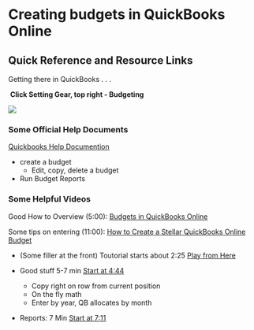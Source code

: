 # Creating budgets in QuickBooks Online

## Quick Reference and Resource Links



Getting there in QuickBooks . . .

​       **Click Setting Gear, top right - Budgeting**

![](https://processinsightfuture.com/wordpress/wp-content/uploads/2020/09/PnP_QuickBooksOnline_Budget_Resources1.png)





### Some Official Help Documents

[Quickbooks Help Documention](https://quickbooks.intuit.com/learn-support/en-us/budget-topics/create-edit-and-manage-budgets/00/186454)

- create a budget
  - Edit, copy, delete a budget
- Run Budget Reports





### Some Helpful Videos



Good How to Overview (5:00): [Budgets in QuickBooks Online](https://www.youtube.com/watch?v=W_i57VhlhoA)

Some tips on entering (11:00): [How to Create a Stellar QuickBooks Online Budget](https://www.youtube.com/watch?v=BsQmUHpYKpM)

- (Some filler at the front) Toutorial starts about 2:25 [Play from Here](https://youtu.be/BsQmUHpYKpM?t=148)

- Good stuff 5-7 min [Start at 4:44](https://youtu.be/BsQmUHpYKpM?t=284)
  - Copy right on row from current position
  - On the fly math
  - Enter by year, QB allocates by month

- Reports: 7 Min [Start at 7:11 ](https://youtu.be/BsQmUHpYKpM?t=431)



